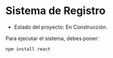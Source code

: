 <h1>Sistema de Registro</h1>

- Estado del proyecto: En Construcción.

Para ejecutar el sistema, debes poner:

```npm install react```

